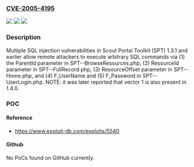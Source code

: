 ### [CVE-2005-4195](https://cve.mitre.org/cgi-bin/cvename.cgi?name=CVE-2005-4195)
![](https://img.shields.io/static/v1?label=Product&message=n%2Fa&color=blue)
![](https://img.shields.io/static/v1?label=Version&message=n%2Fa&color=blue)
![](https://img.shields.io/static/v1?label=Vulnerability&message=n%2Fa&color=brighgreen)

### Description

Multiple SQL injection vulnerabilities in Scout Portal Toolkit (SPT) 1.3.1 and earlier allow remote attackers to execute arbitrary SQL commands via (1) the ParentId parameter in SPT--BrowseResources.php, (2) ResourceId parameter in SPT--FullRecord.php, (3) ResourceOffset parameter in SPT--Home.php, and (4) F_UserName and (5) F_Password in SPT--UserLogin.php.  NOTE: it was later reported that vector 1 is also present in 1.4.0.

### POC

#### Reference
- https://www.exploit-db.com/exploits/5540

#### Github
No PoCs found on GitHub currently.


